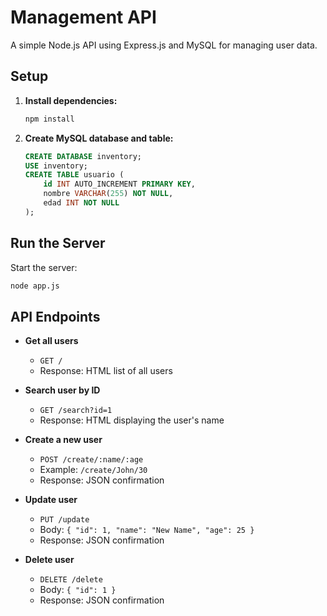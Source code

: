 # Management API

A simple Node.js API using Express.js and MySQL for managing user data.

## Setup

1. **Install dependencies:**
    ```bash
    npm install
    ```
2. **Create MySQL database and table:**
    ```sql
    CREATE DATABASE inventory;
    USE inventory;
    CREATE TABLE usuario (
        id INT AUTO_INCREMENT PRIMARY KEY,
        nombre VARCHAR(255) NOT NULL,
        edad INT NOT NULL
    );
    ```


## Run the Server

Start the server:
```bash
node app.js
```

## API Endpoints

- **Get all users**
  - `GET /`
  - Response: HTML list of all users

- **Search user by ID**
  - `GET /search?id=1`
  - Response: HTML displaying the user's name

- **Create a new user**
  - `POST /create/:name/:age`
  - Example: `/create/John/30`
  - Response: JSON confirmation

- **Update user**
  - `PUT /update`
  - Body: `{ "id": 1, "name": "New Name", "age": 25 }`
  - Response: JSON confirmation

- **Delete user**
  - `DELETE /delete`
  - Body: `{ "id": 1 }`
  - Response: JSON confirmation